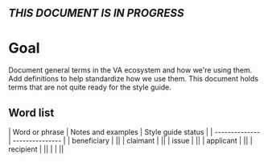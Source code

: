 ## _THIS DOCUMENT IS IN PROGRESS_

# Goal 
Document general terms in the VA ecosystem and how we're using them. Add definitions to help standardize how we use them. This document holds terms that are not quite ready for the style guide.

## Word list

| Word or phrase | Notes and examples | Style guide status | 
| -------------- | --------------- |
| beneficiary               |                 ||
| claimant               |                 ||
| issue               |                 ||
| applicant               |                 ||
| recipient               |                 ||
|                |                 ||



